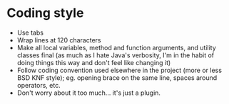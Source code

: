# Coding style

 - Use tabs
 - Wrap lines at 120 characters
 - Make all local variables, method and function arguments, and utility classes
		 final (as much as I hate Java's verbosity, I'm in the habit of doing
		 things this way and don't feel like changing it)
 - Follow coding convention used elsewhere in the project (more or less BSD KNF
		 style); eg. opening brace on the same line, spaces around operators, etc.
 - Don't worry about it too much… it's just a plugin.
